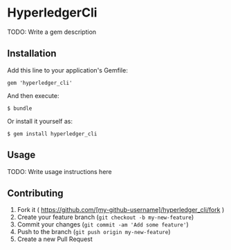 # HyperledgerCli

TODO: Write a gem description

## Installation

Add this line to your application's Gemfile:

    gem 'hyperledger_cli'

And then execute:

    $ bundle

Or install it yourself as:

    $ gem install hyperledger_cli

## Usage

TODO: Write usage instructions here

## Contributing

1. Fork it ( https://github.com/[my-github-username]/hyperledger_cli/fork )
2. Create your feature branch (`git checkout -b my-new-feature`)
3. Commit your changes (`git commit -am 'Add some feature'`)
4. Push to the branch (`git push origin my-new-feature`)
5. Create a new Pull Request
